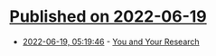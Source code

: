 # [Published on 2022-06-19](index.md)

* [2022-06-19, 05:19:46](https://news.ycombinator.com/item?id=31796353) - [You and Your Research](https://www.cs.utexas.edu/users/dahlin/bookshelf/hamming.html)

